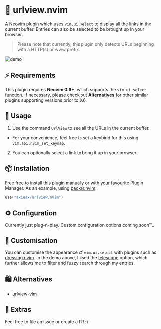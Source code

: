 # 🔎 urlview.nvim

A [Neovim](https://neovim.io) plugin which uses `vim.ui.select` to display all the links in the current buffer. Entries can also be selected to be brought up in your browser.

> Please note that currently, this plugin only detects URLs beginning with a HTTP(s) or www prefix.

![demo](https://user-images.githubusercontent.com/62098008/151710090-04639777-ce5e-49f2-a0ea-777a3c48168f.png)

## ⚡ Requirements

This plugin requires **Neovim 0.6+**, which supports the `vim.ui.select` function. If necessary, please check out **Alternatives** for other similar plugins supporting versions prior to 0.6.

## 🚀 Usage

1. Use the command `UrlView` to see all the URLs in the current buffer.

- For your convenience, feel free to set a keybind for this using `vim.api.nvim_set_keymap`.

2. You can optionally select a link to bring it up in your browser.

## 📦 Installation

Free free to install this plugin manually or with your favourite Plugin Manager. As an example, using [packer.nvim](https://github.com/wbthomason/packer.nvim):

```lua
use("axieax/urlview.nvim")
```

## ⚙️ Configuration

Currently just plug-n-play. Custom configuration options coming soon™..

## 🎨 Customisation

You can customise the appearance of `vim.ui.select` with plugins such as [dressing.nvim](https://github.com/stevearc/dressing.nvim). In the demo above, I used the [telescope](https://github.com/nvim-telescope/telescope.nvim) option, which further allows me to filter and fuzzy search through my entries.

## 🛍️ Alternatives

- [urlview-vim](https://github.com/strboul/urlview.vim)

## 🚧 Extras

Feel free to file an issue or create a PR :)
